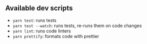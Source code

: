 ## Available dev scripts

- `yarn test`: runs tests
- `yarn test --watch`: runs tests, re-runs them on code changes
- `yarn lint`: runs code linters
- `yarn prettify`: formats code with prettier
